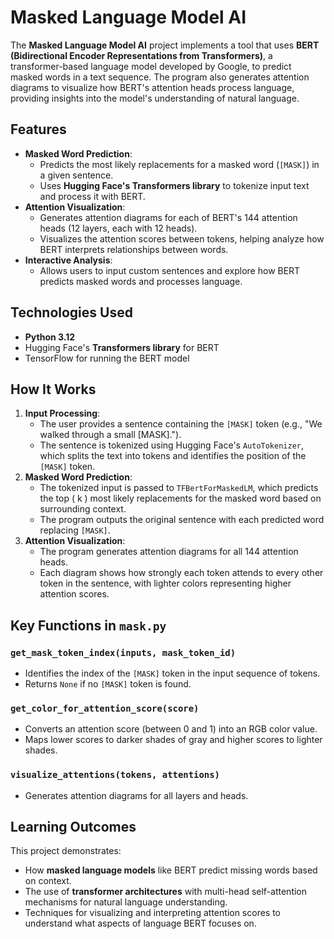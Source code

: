 # Masked Language Model AI

The **Masked Language Model AI** project implements a tool that uses **BERT (Bidirectional Encoder Representations from Transformers)**, a transformer-based language model developed by Google, to predict masked words in a text sequence. The program also generates attention diagrams to visualize how BERT's attention heads process language, providing insights into the model's understanding of natural language.

## Features
- **Masked Word Prediction**:
  - Predicts the most likely replacements for a masked word (`[MASK]`) in a given sentence.
  - Uses **Hugging Face's Transformers library** to tokenize input text and process it with BERT.
- **Attention Visualization**:
  - Generates attention diagrams for each of BERT's 144 attention heads (12 layers, each with 12 heads).
  - Visualizes the attention scores between tokens, helping analyze how BERT interprets relationships between words.
- **Interactive Analysis**:
  - Allows users to input custom sentences and explore how BERT predicts masked words and processes language.

## Technologies Used
- **Python 3.12**
- Hugging Face's **Transformers library** for BERT
- TensorFlow for running the BERT model

## How It Works
1. **Input Processing**:
   - The user provides a sentence containing the `[MASK]` token (e.g., "We walked through a small [MASK].").
   - The sentence is tokenized using Hugging Face's `AutoTokenizer`, which splits the text into tokens and identifies the position of the `[MASK]` token.
2. **Masked Word Prediction**:
   - The tokenized input is passed to `TFBertForMaskedLM`, which predicts the top \( k \) most likely replacements for the masked word based on surrounding context.
   - The program outputs the original sentence with each predicted word replacing `[MASK]`.
3. **Attention Visualization**:
   - The program generates attention diagrams for all 144 attention heads.
   - Each diagram shows how strongly each token attends to every other token in the sentence, with lighter colors representing higher attention scores.
  
## Key Functions in `mask.py`
### `get_mask_token_index(inputs, mask_token_id)`
- Identifies the index of the `[MASK]` token in the input sequence of tokens.
- Returns `None` if no `[MASK]` token is found.

### `get_color_for_attention_score(score)`
- Converts an attention score (between 0 and 1) into an RGB color value.
- Maps lower scores to darker shades of gray and higher scores to lighter shades.

### `visualize_attentions(tokens, attentions)`
- Generates attention diagrams for all layers and heads.

## Learning Outcomes
This project demonstrates:
- How **masked language models** like BERT predict missing words based on context.
- The use of **transformer architectures** with multi-head self-attention mechanisms for natural language understanding.
- Techniques for visualizing and interpreting attention scores to understand what aspects of language BERT focuses on.
